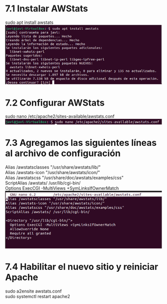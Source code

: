 # 7.1 Instalar AWStats
sudo apt install awstats
![imagen1](../Foto/7.1.png) 

# 7.2 Configurar AWStats
sudo nano /etc/apache2/sites-available/awstats.conf
![imagen1](../Foto/7.2.png) 


# 7.3 Agregamos las siguientes líneas al archivo de configuración
Alias /awstatsclasses "/usr/share/awstats/lib/"  
Alias /awstats-icon "/usr/share/awstats/icon/"  
Alias /awstatscss "/usr/share/doc/awstats/examples/css"  
ScriptAlias /awstats/ /usr/lib/cgi-bin/  
Options ExecCGI -MultiViews +SymLinksIfOwnerMatch  
![imagen1](../Foto/7.3.png) 


# 7.4 Habilitar el nuevo sitio y reiniciar Apache
sudo a2ensite awstats.conf  
sudo systemctl restart apache2
